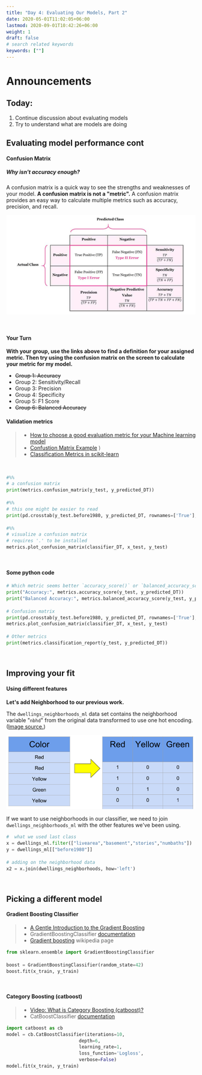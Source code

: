 ```yaml
---
title: "Day 4: Evaluating Our Models, Part 2"
date: 2020-05-01T11:02:05+06:00
lastmod: 2020-09-01T10:42:26+06:00
weight: 1
draft: false
# search related keywords
keywords: [""]
---
```


# Announcements

## Today:

1. Continue discussion about evaluating models
2. Try to understand what are models are doing

## Evaluating model performance cont

#### Confusion Matrix

##### Why isn't accuracy enough?

A confusion matrix is a quick way to see the strengths and weaknesses of your model. __A confusion matrix is not a "metric".__ A confusion matrix provides an easy way to calculate multiple metrics such as accuracy, precision, and recall.

![alt text](confusion_matrix.png)


<br>

#### Your Turn

**With your group, use the links above to find a definition for your assigned metric. Then try using the confusion matrix on the screen to calculate your metric for my model.**

- ~~Group 1: Accuracy~~
- Group 2: Sensitivity/Recall 
- Group 3: Precision
- Group 4: Specificity
- Group 5: F1 Score
- ~~Group 6: Balanced Accuracy~~

#### Validation metrics

> - [How to choose a good evaluation metric for your Machine learning model](https://ranvir.xyz/blog/how-to-evaluate-your-machine-learning-model-like-a-pro-metrics/)  
> - [Confustion Matrix Example](https://www.dataschool.io/simple-guide-to-confusion-matrix-terminology/)
)
> - [Classification Metrics in scikit-learn](https://scikit-learn.org/stable/modules/model_evaluation.html#classification-metrics)


<br>

```python
#%%
# a confusion matrix
print(metrics.confusion_matrix(y_test, y_predicted_DT))

#%%
# this one might be easier to read
print(pd.crosstab(y_test.before1980, y_predicted_DT, rownames=['True'], colnames=['Predicted'], margins=True))

#%%
# visualize a confusion matrix
# requires '.' to be installed
metrics.plot_confusion_matrix(classifier_DT, x_test, y_test)
```

<br>


#### Some python code

```python
# Which metric seems better `accuracy_score()` or `balanced_accuracy_score()`? Why?
print("Accuracy:", metrics.accuracy_score(y_test, y_predicted_DT))
print("Balanced Accuracy:", metrics.balanced_accuracy_score(y_test, y_predicted_DT))

# Confusion matrix
print(pd.crosstab(y_test.before1980, y_predicted_DT, rownames=['True'], colnames=['Predicted'], margins=True))
metrics.plot_confusion_matrix(classifier_DT, x_test, y_test)

# Other metrics
print(metrics.classification_report(y_test, y_predicted_DT))
```
<!------------------
## Plotting feature importance

__What do we need from our model to create this plot?__

![](https://scikit-learn.org/dev/_images/sphx_glr_plot_permutation_importance_001.png)

[ref](https://scikit-learn.org/dev/auto_examples/inspection/plot_permutation_importance.html)
-------------------->

<br>

## Improving your fit

#### Using different features

**Let's add Neighborhood to our previous work.**

The `dwellings_neighborhoods_ml` data set contains the neighborhood variable "`nbhd`" from the original data transformed to use one hot encoding. ([Image source.](https://www.kaggle.com/dansbecker/using-categorical-data-with-one-hot-encoding))

![](mtimFxh.png)

If we want to use neighborhoods in our classifier, we need to join `dwellings_neighborhoods_ml` with the other features we've been using.

```python
#  what we used last class
x = dwellings_ml.filter(["livearea","basement","stories","numbaths"])
y = dwellings_ml[["before1980"]]

# adding on the neighborhood data
x2 = x.join(dwellings_neighborhoods, how='left')
```

<br>

## Picking a different model

#### Gradient Boosting Classifier

> - [A Gentle Introduction to the Gradient Boosting](https://machinelearningmastery.com/gentle-introduction-gradient-boosting-algorithm-machine-learning/)
> - GradientBoostingClassifier [documentation](https://scikit-learn.org/stable/modules/generated/sklearn.ensemble.GradientBoostingClassifier.html)
> - [Gradient boosting](https://en.wikipedia.org/wiki/Gradient_boosting) wikipedia page


```python
from sklearn.ensemble import GradientBoostingClassifier

boost = GradientBoostingClassifier(random_state=42)
boost.fit(x_train, y_train)
```

<br>

#### Category Boosting (catboost)

> - [Video: What is Category Boosting (catboost)?](https://www.youtube.com/embed/s8Q_orF4tcI)
> - CatBoostClassifier [documentation](https://catboost.ai/docs/concepts/python-quickstart.html#classification)


```python
import catboost as cb
model = cb.CatBoostClassifier(iterations=10,
                           depth=6,
                           learning_rate=1,
                           loss_function='Logloss',
                           verbose=False)
model.fit(x_train, y_train)
```
